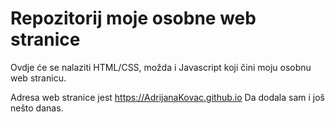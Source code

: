 # Repozitorij moje osobne web stranice

Ovdje će se nalaziti HTML/CSS, možda i Javascript koji čini moju osobnu web stranicu.

Adresa web stranice jest <https://AdrijanaKovac.github.io>
Da dodala sam i još nešto danas.
